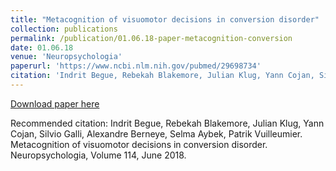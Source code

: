 ```yaml
---
title: "Metacognition of visuomotor decisions in conversion disorder"
collection: publications
permalink: /publication/01.06.18-paper-metacognition-conversion
date: 01.06.18
venue: 'Neuropsychologia'
paperurl: 'https://www.ncbi.nlm.nih.gov/pubmed/29698734'
citation: 'Indrit Begue, Rebekah Blakemore, Julian Klug, Yann Cojan, Silvio Galli, Alexandre Berneye, Selma Aybek, Patrik Vuilleumier. Metacognition of visuomotor decisions in conversion disorder. Neuropsychologia, Volume 114, June 2018.'
---
```

[Download paper here](https://www.ncbi.nlm.nih.gov/pubmed/29698734)

Recommended citation: Indrit Begue, Rebekah Blakemore, Julian Klug, Yann Cojan, Silvio Galli, Alexandre Berneye, Selma Aybek, Patrik Vuilleumier. Metacognition of visuomotor decisions in conversion disorder. Neuropsychologia, Volume 114, June 2018.